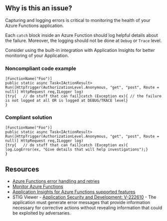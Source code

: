 ## Why is this an issue?

Capturing and logging errors is critical to monitoring the health of your Azure Functions application.

Each `catch` block inside an Azure Function should log helpful details about the failure. Moreover, the logging should not be done at
`Debug` or `Trace` level.

Consider using the built-in integration with Application Insights for better monitoring of your Application.

### Noncompliant code example

    [FunctionName("Foo")]
    public static async Task<IActionResult> Run([HttpTrigger(AuthorizationLevel.Anonymous, "get", "post", Route = null)] HttpRequest req,ILogger log)
    {try{	// do stuff that can fail}catch (Exception ex){	// the failure is not logged at all OR is logged at DEBUG/TRACE level}
    }

### Compliant solution

    [FunctionName("Foo")]
    public static async Task<IActionResult> Run([HttpTrigger(AuthorizationLevel.Anonymous, "get", "post", Route = null)] HttpRequest req,ILogger log)
    {try{	// do stuff that can fail}catch (Exception ex){	log.LogError(ex, "Give details that will help investigations");}
    }

## Resources

-   [Azure Functions error handling and
  retries](https://docs.microsoft.com/en-us/azure/azure-functions/functions-bindings-error-pages?tabs=csharp)
-   [Monitor Azure Functions](https://docs.microsoft.com/en-us/azure/azure-functions/functions-monitoring)
-   [Application Insights for Azure Functions
  supported features](https://docs.microsoft.com/en-us/azure/azure-monitor/app/azure-functions-supported-features)
-   STIG Viewer - [Application Security and
  Development: V-222610](https://stigviewer.com/stig/application_security_and_development/2023-06-08/finding/V-222610) - The application must generate error messages that provide information necessary for corrective actions without revealing
  information that could be exploited by adversaries.